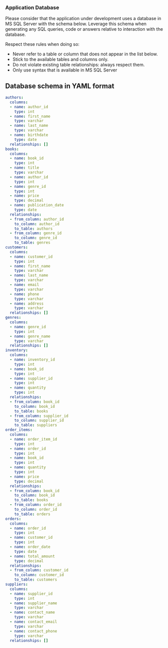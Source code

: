 ### Application Database

Please consider that the application under development uses a database in MS SQL Server with the schema below.
Leverage this schema when generating any SQL queries, code or answers relative to interaction with the database. 

Respect these rules when doing so:

- Never refer to a table or column that does not appear in the list below. 
- Stick to the available tables and columns only. 
- Do not violate existing table relationships: always respect them. 
- Only use syntax that is available in MS SQL Server

## Database schema in YAML format
```yaml
authors:
  columns:
  - name: author_id
    type: int
  - name: first_name
    type: varchar
  - name: last_name
    type: varchar
  - name: birthdate
    type: date
  relationships: []
books:
  columns:
  - name: book_id
    type: int
  - name: title
    type: varchar
  - name: author_id
    type: int
  - name: genre_id
    type: int
  - name: price
    type: decimal
  - name: publication_date
    type: date
  relationships:
  - from_column: author_id
    to_column: author_id
    to_table: authors
  - from_column: genre_id
    to_column: genre_id
    to_table: genres
customers:
  columns:
  - name: customer_id
    type: int
  - name: first_name
    type: varchar
  - name: last_name
    type: varchar
  - name: email
    type: varchar
  - name: phone
    type: varchar
  - name: address
    type: varchar
  relationships: []
genres:
  columns:
  - name: genre_id
    type: int
  - name: genre_name
    type: varchar
  relationships: []
inventory:
  columns:
  - name: inventory_id
    type: int
  - name: book_id
    type: int
  - name: supplier_id
    type: int
  - name: quantity
    type: int
  relationships:
  - from_column: book_id
    to_column: book_id
    to_table: books
  - from_column: supplier_id
    to_column: supplier_id
    to_table: suppliers
order_items:
  columns:
  - name: order_item_id
    type: int
  - name: order_id
    type: int
  - name: book_id
    type: int
  - name: quantity
    type: int
  - name: price
    type: decimal
  relationships:
  - from_column: book_id
    to_column: book_id
    to_table: books
  - from_column: order_id
    to_column: order_id
    to_table: orders
orders:
  columns:
  - name: order_id
    type: int
  - name: customer_id
    type: int
  - name: order_date
    type: date
  - name: total_amount
    type: decimal
  relationships:
  - from_column: customer_id
    to_column: customer_id
    to_table: customers
suppliers:
  columns:
  - name: supplier_id
    type: int
  - name: supplier_name
    type: varchar
  - name: contact_name
    type: varchar
  - name: contact_email
    type: varchar
  - name: contact_phone
    type: varchar
  relationships: []
```
